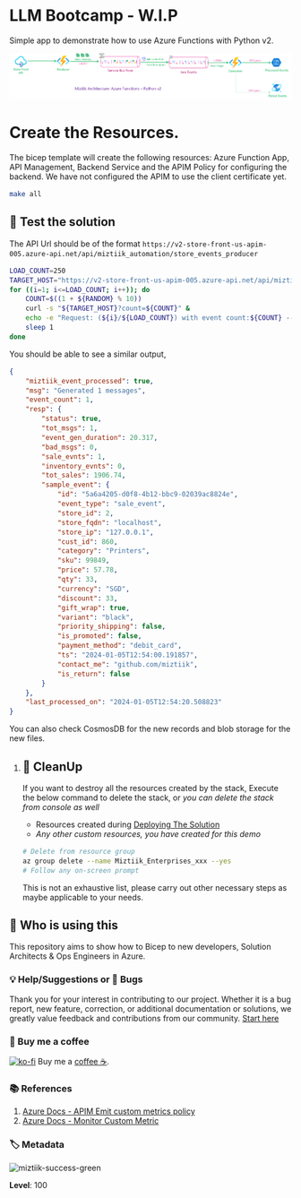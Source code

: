 # LLM Bootcamp - W.I.P 

Simple app to demonstrate how to use Azure Functions with Python v2.

![Miztiik Automation - Azure Functions - Python v2 Model](images/miztiik_architecture_azure_python_function_v2_001.png)

# Create the Resources.

The bicep template will create the following resources: Azure Function App, API Management, Backend Service and the APIM Policy for configuring the backend. We have not configured the APIM to use the client certificate yet.

```bash
make all
```

## 🎯 Test the solution

The API Url should be of the format `https://v2-store-front-us-apim-005.azure-api.net/api/miztiik_automation/store_events_producer`


```bash
LOAD_COUNT=250
TARGET_HOST="https://v2-store-front-us-apim-005.azure-api.net/api/miztiik_automation/store_events_producer"
for ((i=1; i<=LOAD_COUNT; i++)); do
    COUNT=$((1 + ${RANDOM} % 10))
    curl -s "${TARGET_HOST}?count=${COUNT}" &
    echo -e "Request: (${i}/${LOAD_COUNT}) with event count:${COUNT} ----"
    sleep 1 
done
```

You should be able to see a similar output,

```json
{
    "miztiik_event_processed": true,
    "msg": "Generated 1 messages",
    "event_count": 1,
    "resp": {
        "status": true,
        "tot_msgs": 1,
        "event_gen_duration": 20.317,
        "bad_msgs": 0,
        "sale_evnts": 1,
        "inventory_evnts": 0,
        "tot_sales": 1906.74,
        "sample_event": {
            "id": "5a6a4205-d0f8-4b12-bbc9-02039ac8824e",
            "event_type": "sale_event",
            "store_id": 2,
            "store_fqdn": "localhost",
            "store_ip": "127.0.0.1",
            "cust_id": 860,
            "category": "Printers",
            "sku": 99849,
            "price": 57.78,
            "qty": 33,
            "currency": "SGD",
            "discount": 33,
            "gift_wrap": true,
            "variant": "black",
            "priority_shipping": false,
            "is_promoted": false,
            "payment_method": "debit_card",
            "ts": "2024-01-05T12:54:00.191857",
            "contact_me": "github.com/miztiik",
            "is_return": false
        }
    },
    "last_processed_on": "2024-01-05T12:54:20.508823"
}
```

You can also check CosmosDB for the new records and blob storage for the new files.

 
1. ## 🧹 CleanUp

   If you want to destroy all the resources created by the stack, Execute the below command to delete the stack, or _you can delete the stack from console as well_

   - Resources created during [Deploying The Solution](#-deploying-the-solution)
   - _Any other custom resources, you have created for this demo_

   ```bash
   # Delete from resource group
   az group delete --name Miztiik_Enterprises_xxx --yes
   # Follow any on-screen prompt
   ```

   This is not an exhaustive list, please carry out other necessary steps as maybe applicable to your needs.

## 📌 Who is using this

This repository aims to show how to Bicep to new developers, Solution Architects & Ops Engineers in Azure.

### 💡 Help/Suggestions or 🐛 Bugs

Thank you for your interest in contributing to our project. Whether it is a bug report, new feature, correction, or additional documentation or solutions, we greatly value feedback and contributions from our community. [Start here](/issues)

### 👋 Buy me a coffee

[![ko-fi](https://www.ko-fi.com/img/githubbutton_sm.svg)](https://ko-fi.com/Q5Q41QDGK) Buy me a [coffee ☕][900].

### 📚 References

1. [Azure Docs - APIM Emit custom metrics policy][1]
1. [Azure Docs - Monitor Custom Metric][2]



[1]: https://learn.microsoft.com/en-us/azure/api-management/emit-metric-policy
[2]: https://learn.microsoft.com/en-us/azure/azure-monitor/essentials/metrics-custom-overview

### 🏷️ Metadata

![miztiik-success-green](https://img.shields.io/badge/Miztiik:Automation:Level-100-green)

**Level**: 100

[100]: https://www.udemy.com/course/aws-cloud-security/?referralCode=B7F1B6C78B45ADAF77A9
[101]: https://www.udemy.com/course/aws-cloud-security-proactive-way/?referralCode=71DC542AD4481309A441
[102]: https://www.udemy.com/course/aws-cloud-development-kit-from-beginner-to-professional/?referralCode=E15D7FB64E417C547579
[103]: https://www.udemy.com/course/aws-cloudformation-basics?referralCode=93AD3B1530BC871093D6
[899]: https://www.udemy.com/user/n-kumar/
[900]: https://ko-fi.com/miztiik
[901]: https://ko-fi.com/Q5Q41QDGK